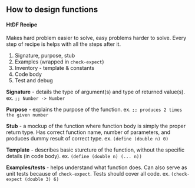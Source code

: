 ## How to design functions

#### HtDF Recipe
Makes hard problem easier to solve, easy problems harder to solve. Every step of recipe is helps with all the steps after it. 

1. Signature, purpose, stub
2. Examples (wrapped in `check-expect`)
3. Inventory - template & constants
4. Code body
5. Test and debug

**Signature** - details the type of argument(s) and type of returned value(s). ex. `;; Number -> Number`

**Purpose** - explains the purpose of the function. ex. `;; produces 2 times the given number`

**Stub** - a mockup of the function where function body is simply the proper return type. Has correct function name, number of parameters, and produces dummy result of correct type. ex. `(define (double n) 0)`

**Template** - describes basic sturcture of the function, without the specific details (in code body). ex. `(define (double n) (... n))`

**Examples/tests** - helps understand what function does. Can also serve as unit tests because of `check-expect`. Tests should cover all code. ex. `(check-expect (double 3) 6)`



